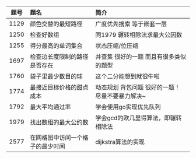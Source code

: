 | 题号 | 题名 | 简介 |
| :-----:| :----- | :----- |
| 1129 | 颜色交替的最短路径| 广度优先搜索 等于嵌套一层 |
| 1250 | 检查好数组 | 同1979 辗转相除法求最大公因数 |
| 1255 | 得分最高的单词集合 | 状态压缩/位压缩 |
| 1697 | 检查边长度限制的路径是否存在 | 并查集 很好的一题 而且有很多类似的题型|
| 1760 | 袋子里最少数目的球 | 这个二分能想到就很牛啦 |
| 1774 | 最接近目标价格的甜点成本 | 动态规划 背包问题 很好的一题！ 尽量不要暴力解决~|
| 1792 | 最大平均通过率 | 学会使用go实现优先队列 |
| 1979 | 找出数组的最大公约数| 学会gcd的欧几里得算法，即辗转相除法|
| 2577 | 在网格图中访问一个格子的最少时间| dijkstra算法的实现